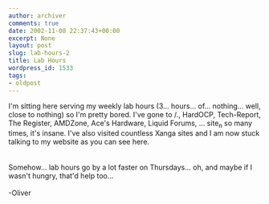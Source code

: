 ```yaml
---
author: archiver
comments: true
date: 2002-11-08 22:37:43+00:00
excerpt: None
layout: post
slug: lab-hours-2
title: Lab Hours
wordpress_id: 1533
tags:
- oldpost
---
```


I'm sitting here serving my weekly lab hours (3... hours... of... nothing... well, close to nothing) so I'm pretty bored. I've gone to /., HardOCP, Tech-Report, The Register, AMDZone, Ace's Hardware, Liquid Forums, ... site<sub>n</sub> so many times, it's insane. I've also visited countless Xanga sites and I am now stuck talking to my website as you can see here.<br /><br /><br />Somehow... lab hours go by a lot faster on Thursdays... oh, and maybe if I wasn't hungry, that'd help too...<br /><br />-Oliver
